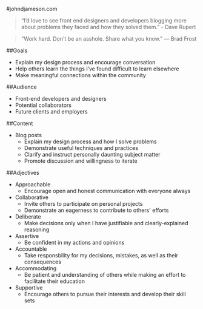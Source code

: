 #johndjameson.com

> “I’d love to see front end designers and developers blogging more about problems they faced and how they solved them.” - Dave Rupert

> "Work hard. Don't be an asshole. Share what you know." — Brad Frost


##Goals
* Explain my design process and encourage conversation
* Help others learn the things I’ve found difficult to learn elsewhere
* Make meaningful connections within the community


##Audience
* Front-end developers and designers
* Potential collaborators
* Future clients and employers


##Content
* Blog posts
    - Explain my design process and how I solve problems
	- Demonstrate useful techniques and practices
	- Clarify and instruct personally daunting subject matter
	- Promote discussion and willingness to iterate


##Adjectives
* Approachable
	- Encourage open and honest communication with everyone always
* Collaborative
	- Invite others to participate on personal projects
	- Demonstrate an eagerness to contribute to others' efforts
* Deliberate 
	- Make decisions only when I have justifiable and clearly-explained reasoning
* Assertive
	- Be confident in my actions and opinions
* Accountable
	- Take responsbility for my decisions, mistakes, as well as their consequences
* Accommodating
	- Be patient and understanding of others while making an effort to facilitate their education
* Supportive
	- Encourage others to pursue their interests and develop their skill sets